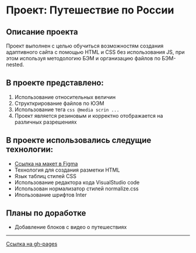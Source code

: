 # Проект: Путешествие по России

## Описание проекта

Проект выполнен с целью обучиться возможностям создания адаптивного сайта с помощью HTML и CSS без использования JS, при этом используя методологию БЭМ и организацию файлов по БЭМ-nested.

## В проекте представлено:

1. Использование относительных величин
2. Структкрирование файлов по ЮЭМ
3. Использование тега ```css @media scrin ...```
4. Проект является резиновым и корректно отображается на различных разрешениях

 ## В проекте использовались следущие технологии:

* [Ссылка на макет в Figma](https://www.figma.com/file/5S2WSbEFL6awjVWJ0NWL8Q/Sprint-3_-Russia-_-desktop-mobile?node-id=28503%3A0)
* Технология для создания разметки HTML
* Язык таблиц стилей CSS
* Использование редактора кода VisualStudio code
* Использован нормализатор стилей normalize.css
* Ипользование шрифтов Inter

## Планы по доработке

* Добавление блоков с видео о путешествиях

---

[Ссылка на gh-pages](C:/Users/1003649/Desktop/dev/russian-travel/index.html)